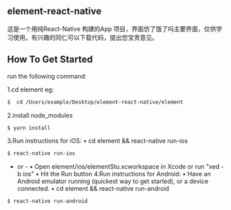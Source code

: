 ## element-react-native
这是一个用纯React-Native 构建的App 项目，界面仿了饿了吗主要界面，仅供学习使用。有兴趣的同仁可以下载代码，提出您宝贵意见。

## How To Get Started
 run the following command:
  
 1.cd element eg:
```bash
$  cd /Users/example/Desktop/element-react-native/element  
```
 2.install node_modules
 
```bash
$ yarn install  
```
 3.Run instructions for iOS:
 • cd element && react-native run-ios
```bash
$ react-native run-ios 
```
  - or -
    • Open element/ios/elementStu.xcworkspace in Xcode or run "xed -b ios"
    • Hit the Run button
 4.Run instructions for Android:
    • Have an Android emulator running (quickest way to get started), or a device connected.
    • cd element && react-native run-android
```bash
$ react-native run-android 
```
    
   

